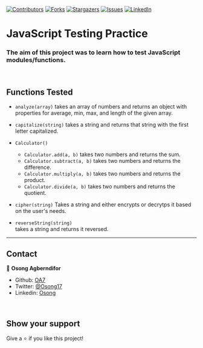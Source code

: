 [![Contributors][contributors-shield]][contributors-url]
[![Forks][forks-shield]][forks-url]
[![Stargazers][stars-shield]][stars-url]
[![Issues][issues-shield]][issues-url]
[![LinkedIn][linkedin-shield]][linkedin-url]

# JavaScript Testing Practice

### The aim of this project was to learn how to test JavaScript modules/functions.
<br>

## Functions Tested

  - `analyze(array)`
    takes an array of numbers and returns an object with properties for average, min, max, and length of the given array.

  - `capitalize(string)` 
    takes a string and returns that string with the first letter capitalized.


  - `Calculator()` 
    - `Calculator.add(a, b)`
      takes two numbers and returns the sum.
    - `Calculator.subtract(a, b)`
      takes two numbers and returns the difference.
    - `Calculator.multiply(a, b)`
      takes two numbers and returns the product.
    - `Calculator.divide(a, b)`
      takes two numbers and returns the quotient.

  - `cipher(string)`
    Takes a string and either encrypts or decrytps it based on the user's needs.
​
  - `reverseString(string)`  
    takes a string and returns it reversed.

<hr/>

## Contact

👤 **Osong Agberndifor**

- Github: [OA7](https://github.com/OA7)
- Twitter: [@Osong17](https://twitter.com/Osong17)
- Linkedin: [Osong](https://linkedin.com/osong-agberndifor)

<br>


## Show your support

Give a ⭐️ if you like this project!


<!-- MARKDOWN LINKS & IMAGES -->
<!-- https://www.markdownguide.org/basic-syntax/#reference-style-links -->
[contributors-shield]: https://img.shields.io/github/contributors/OA7/JS-Testing-Practice.svg?style=flat-square
[contributors-url]: https://github.com/OA7/JS-Testing-Practice/graphs/contributors
[forks-shield]: https://img.shields.io/github/forks/OA7/JS-Testing-Practice.svg?style=flat-square
[forks-url]: https://github.com/OA7/JS-Testing-Practice/network/members
[stars-shield]: https://img.shields.io/github/stars/OA7/JS-Testing-Practice.svg?style=flat-square
[stars-url]: https://github.com/OA7/JS-Testing-Practice/stargazers
[issues-shield]: https://img.shields.io/github/issues/OA7/JS-Testing-Practice.svg?style=flat-square
[issues-url]: https://github.com/OA7/JS-Testing-Practice/issues
[linkedin-shield]: https://img.shields.io/badge/-LinkedIn-black.svg?style=flat-square&logo=linkedin&colorB=555
[linkedin-url]: https://linkedin.com/osong-agberndifor